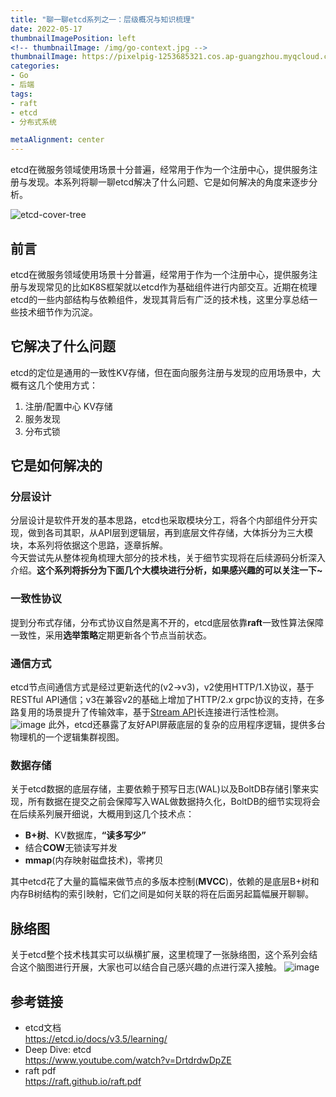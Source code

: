 ```yaml
---
title: "聊一聊etcd系列之一：层级概况与知识梳理"
date: 2022-05-17
thumbnailImagePosition: left
<!-- thumbnailImage: /img/go-context.jpg -->
thumbnailImage: https://pixelpig-1253685321.cos.ap-guangzhou.myqcloud.com/blog/etcd/raft/s0-%E8%84%91%E5%9B%BE.png
categories:
- Go
- 后端
tags:
- raft
- etcd
- 分布式系统

metaAlignment: center
---
```



etcd在微服务领域使用场景十分普遍，经常用于作为一个注册中心，提供服务注册与发现。本系列将聊一聊etcd解决了什么问题、它是如何解决的角度来逐步分析。
<!--more-->

![etcd-cover-tree](https://pixelpig-1253685321.cos.ap-guangzhou.myqcloud.com/blog/etcd/raft/etcd-tree.png)

## 前言
etcd在微服务领域使用场景十分普遍，经常用于作为一个注册中心，提供服务注册与发现常见的比如K8S框架就以etcd作为基础组件进行内部交互。近期在梳理etcd的一些内部结构与依赖组件，发现其背后有广泛的技术栈，这里分享总结一些技术细节作为沉淀。
## 它解决了什么问题
etcd的定位是通用的一致性KV存储，但在面向服务注册与发现的应用场景中，大概有这几个使用方式：
1. 注册/配置中心 KV存储
2. 服务发现
3. 分布式锁

## 它是如何解决的
### 分层设计
分层设计是软件开发的基本思路，etcd也采取模块分工，将各个内部组件分开实现，做到各司其职，从API层到逻辑层，再到底层文件存储，大体拆分为三大模块，本系列将依据这个思路，逐章拆解。  
今天尝试先从整体视角梳理大部分的技术栈，关于细节实现将在后续源码分析深入介绍。**这个系列将拆分为下面几个大模块进行分析，如果感兴趣的可以关注一下~**
### 一致性协议
提到分布式存储，分布式协议自然是离不开的，etcd底层依靠**raft**一致性算法保障一致性，采用**选举策略**定期更新各个节点当前状态。
### 通信方式
etcd节点间通信方式是经过更新迭代的(v2->v3)，v2使用HTTP/1.X协议，基于RESTful API通信；v3在兼容v2的基础上增加了HTTP/2.x grpc协议的支持，在多路复用的场景提升了传输效率，基于[Stream API](https://etcd.io/docs/v3.5/learning/design-client/)长连接进行活性检测。  
![image](https://etcd.io/docs/v3.5/learning/img/client-balancer-figure-06.png)
此外，etcd还暴露了友好API屏蔽底层的复杂的应用程序逻辑，提供多台物理机的一个逻辑集群视图。

### 数据存储
关于etcd数据的底层存储，主要依赖于预写日志(WAL)以及BoltDB存储引擎来实现，所有数据在提交之前会保障写入WAL做数据持久化，BoltDB的细节实现将会在后续系列展开细说，大概用到这几个技术点：
- **B+树**、KV数据库，**“读多写少”**
- 结合**COW**无锁读写并发
- **mmap**(内存映射磁盘技术)，零拷贝  

其中etcd花了大量的篇幅来做节点的多版本控制(**MVCC**)，依赖的是底层B+树和内存B树结构的索引映射，它们之间是如何关联的将在后面另起篇幅展开聊聊。

## 脉络图
关于etcd整个技术栈其实可以纵横扩展，这里梳理了一张脉络图，这个系列会结合这个脑图进行开展，大家也可以结合自己感兴趣的点进行深入接触。
![image](https://pixelpig-1253685321.cos.ap-guangzhou.myqcloud.com/blog/etcd/raft/s0-%E8%84%91%E5%9B%BE.png)

## 参考链接
- etcd文档  
https://etcd.io/docs/v3.5/learning/
- Deep Dive: etcd  
https://www.youtube.com/watch?v=DrtdrdwDpZE
- raft pdf  
https://raft.github.io/raft.pdf